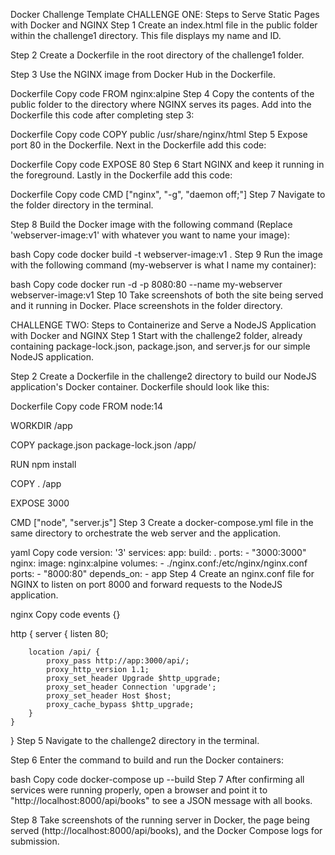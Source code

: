 Docker Challenge Template
CHALLENGE ONE: Steps to Serve Static Pages with Docker and NGINX
Step 1
Create an index.html file in the public folder within the challenge1 directory. This file displays my name and ID.

Step 2
Create a Dockerfile in the root directory of the challenge1 folder.

Step 3
Use the NGINX image from Docker Hub in the Dockerfile.

Dockerfile
Copy code
FROM nginx:alpine
Step 4
Copy the contents of the public folder to the directory where NGINX serves its pages. Add into the Dockerfile this code after completing step 3:

Dockerfile
Copy code
COPY public /usr/share/nginx/html
Step 5
Expose port 80 in the Dockerfile. Next in the Dockerfile add this code:

Dockerfile
Copy code
EXPOSE 80
Step 6
Start NGINX and keep it running in the foreground. Lastly in the Dockerfile add this code:

Dockerfile
Copy code
CMD ["nginx", "-g", "daemon off;"]
Step 7
Navigate to the folder directory in the terminal.

Step 8
Build the Docker image with the following command (Replace 'webserver-image:v1' with whatever you want to name your image):

bash
Copy code
docker build -t webserver-image:v1 .
Step 9
Run the image with the following command (my-webserver is what I name my container):

bash
Copy code
docker run -d -p 8080:80 --name my-webserver webserver-image:v1
Step 10
Take screenshots of both the site being served and it running in Docker. Place screenshots in the folder directory.

CHALLENGE TWO: Steps to Containerize and Serve a NodeJS Application with Docker and NGINX
Step 1
Start with the challenge2 folder, already containing package-lock.json, package.json, and server.js for our simple NodeJS application.

Step 2
Create a Dockerfile in the challenge2 directory to build our NodeJS application's Docker container. Dockerfile should look like this:

Dockerfile
Copy code
FROM node:14

WORKDIR /app

COPY package.json package-lock.json /app/

RUN npm install

COPY . /app

EXPOSE 3000

CMD ["node", "server.js"]
Step 3
Create a docker-compose.yml file in the same directory to orchestrate the web server and the application.

yaml
Copy code
version: '3'
services:
  app:
    build: .
    ports:
      - "3000:3000"
  nginx:
    image: nginx:alpine
    volumes:
      - ./nginx.conf:/etc/nginx/nginx.conf
    ports:
      - "8000:80"
    depends_on:
      - app
Step 4
Create an nginx.conf file for NGINX to listen on port 8000 and forward requests to the NodeJS application.

nginx
Copy code
events {}

http {
    server {
        listen 80;

        location /api/ {
            proxy_pass http://app:3000/api/;
            proxy_http_version 1.1;
            proxy_set_header Upgrade $http_upgrade;
            proxy_set_header Connection 'upgrade';
            proxy_set_header Host $host;
            proxy_cache_bypass $http_upgrade;
        }
    }
}
Step 5
Navigate to the challenge2 directory in the terminal.

Step 6
Enter the command to build and run the Docker containers:

bash
Copy code
docker-compose up --build
Step 7
After confirming all services were running properly, open a browser and point it to "http://localhost:8000/api/books" to see a JSON message with all books.

Step 8
Take screenshots of the running server in Docker, the page being served (http://localhost:8000/api/books), and the Docker Compose logs for submission.